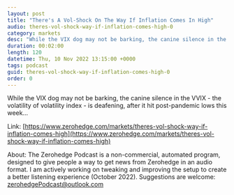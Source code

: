 ```yaml
---
layout: post
title: "There's A Vol-Shock On The Way If Inflation Comes In High"
audio: theres-vol-shock-way-if-inflation-comes-high-0
category: markets
desc: "While the VIX dog may not be barking, the canine silence in the VVIX - the volatility of volatility index - is deafening, after it hit post-pandemic lows this week..."
duration: 00:02:00
length: 120
datetime: Thu, 10 Nov 2022 13:15:00 +0000
tags: podcast
guid: theres-vol-shock-way-if-inflation-comes-high-0
order: 0
---
```

While the VIX dog may not be barking, the canine silence in the VVIX - the volatility of volatility index - is deafening, after it hit post-pandemic lows this week...

Link: [https://www.zerohedge.com/markets/theres-vol-shock-way-if-inflation-comes-high](https://www.zerohedge.com/markets/theres-vol-shock-way-if-inflation-comes-high)

About: The Zerohedge Podcast is a non-commercial, automated program, designed to give people a way to get news from Zerohedge in an audio format.  I am actively working on tweaking and improving the setup to create a better listening experience (October 2022).  Suggestions are welcome: [zerohedgePodcast@outlook.com](mailto:zerohedgePodcast@outlook.com)